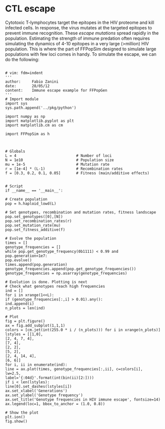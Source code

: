 # CTL escape #

Cytotoxic T-lymphocytes target the epitopes in the HIV proteome and kill infected cells. In response, the virus mutates at the targeted epitopes to prevent immune recognition. These _escape mutations_ spread rapidly in the population. Estimating the strength of immune predation often requires simulating the dynamics of 4-10 epitopes in a very large (>million) HIV population. This is where the part of FFPopSim designed to simulate large populations with few loci comes in handy. To simulate the escape, we can do the following:

```

# vim: fdm=indent
'''
author:     Fabio Zanini
date:       28/05/12
content:    Immune escape example for FFPopGen
'''
# Import module
import sys
sys.path.append('../pkg/python')

import numpy as np
import matplotlib.pyplot as plt
import matplotlib.cm as cm

import FFPopSim as h



# Globals
L = 4                           # Number of loci
N = 1e10                        # Population size
mu = 1e-5                       # Mutation rate
r = [1e-4] * (L-1)              # Recombination rates
f = [0.3, 0.2, 0.1, 0.05]       # Fitness (main/additive effects)


# Script
if __name__ == '__main__':

# Create population
pop = h.haploid_lowd(L)

# Set genotypes, recombination and mutation rates, fitness landscape
pop.set_genotypes([0],[N])
pop.set_recombination_rates(r)
pop.set_mutation_rate(mu)
pop.set_fitness_additive(f)

# Evolve the population
times = []
genotype_frequencies = []
while pop.get_genotype_frequency(0b1111) < 0.99 and pop.generation<1e7:
pop.evolve()
times.append(pop.generation)
genotype_frequencies.append(pop.get_genotype_frequencies())
genotype_frequencies = np.asarray(genotype_frequencies)

# Evolution is done. Plotting is next
# Check what genotypes reach high frequencies
ind = []
for i in xrange(1<<L):
if (genotype_frequencies[:,i] > 0.01).any():
ind.append(i)
n_plots = len(ind)

# Plot
fig = plt.figure()
ax = fig.add_subplot(1,1,1)
colors = [cm.jet(int(255.0 * i / (n_plots))) for i in xrange(n_plots)]
lstyles = [[1,0],
[2, 4, 7, 4],
[7, 4],
[2, 2],
[5, 2],
[2, 4, 14, 4],
[6, 6]]
for i, ii in enumerate(ind):
line = ax.plot(times, genotype_frequencies[:,ii], c=colors[i],
lw=2.5,
label='{:04d}'.format(int(bin(ii)[2:])))
if i < len(lstyles):
line[0].set_dashes(lstyles[i])
ax.set_xlabel('Generations')
ax.set_ylabel('Genotype frequency')
ax.set_title('Genotype frequencies in HIV immune escape', fontsize=14)
ax.legend(loc=1, bbox_to_anchor = (1.0, 0.8))

# Show the plot
plt.ion()
fig.show()
```